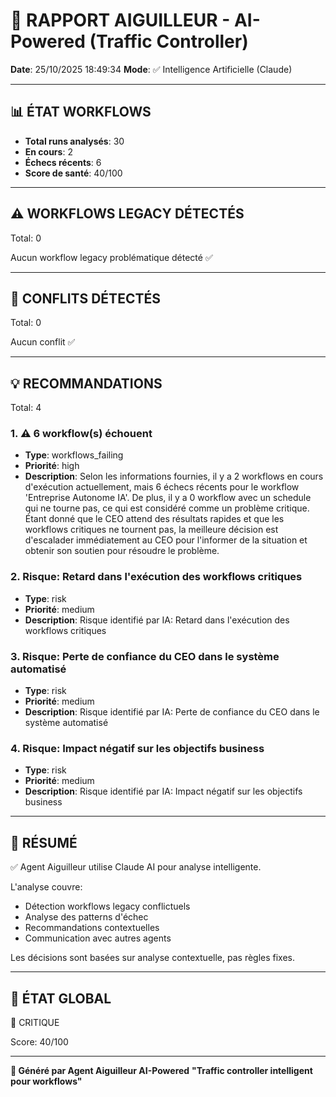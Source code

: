 # 🚦 RAPPORT AIGUILLEUR - AI-Powered (Traffic Controller)

**Date**: 25/10/2025 18:49:34
**Mode**: ✅ Intelligence Artificielle (Claude)

---

## 📊 ÉTAT WORKFLOWS

- **Total runs analysés**: 30
- **En cours**: 2
- **Échecs récents**: 6
- **Score de santé**: 40/100

---

## ⚠️  WORKFLOWS LEGACY DÉTECTÉS

Total: 0



Aucun workflow legacy problématique détecté ✅

---

## 🚨 CONFLITS DÉTECTÉS

Total: 0

Aucun conflit ✅

---

## 💡 RECOMMANDATIONS

Total: 4


### 1. ⚠️ 6 workflow(s) échouent

- **Type**: workflows_failing
- **Priorité**: high
- **Description**: Selon les informations fournies, il y a 2 workflows en cours d'exécution actuellement, mais 6 échecs récents pour le workflow 'Entreprise Autonome IA'. De plus, il y a 0 workflow avec un schedule qui ne tourne pas, ce qui est considéré comme un problème critique. Étant donné que le CEO attend des résultats rapides et que les workflows critiques ne tournent pas, la meilleure décision est d'escalader immédiatement au CEO pour l'informer de la situation et obtenir son soutien pour résoudre le problème.


### 2. Risque: Retard dans l'exécution des workflows critiques

- **Type**: risk
- **Priorité**: medium
- **Description**: Risque identifié par IA: Retard dans l'exécution des workflows critiques


### 3. Risque: Perte de confiance du CEO dans le système automatisé

- **Type**: risk
- **Priorité**: medium
- **Description**: Risque identifié par IA: Perte de confiance du CEO dans le système automatisé


### 4. Risque: Impact négatif sur les objectifs business

- **Type**: risk
- **Priorité**: medium
- **Description**: Risque identifié par IA: Impact négatif sur les objectifs business




---

## 🎯 RÉSUMÉ

✅ Agent Aiguilleur utilise Claude AI pour analyse intelligente.

L'analyse couvre:
- Détection workflows legacy conflictuels
- Analyse des patterns d'échec
- Recommandations contextuelles
- Communication avec autres agents

Les décisions sont basées sur analyse contextuelle, pas règles fixes.

---

## 🔄 ÉTAT GLOBAL

🔴 CRITIQUE

Score: 40/100

---

**🚦 Généré par Agent Aiguilleur AI-Powered**
**"Traffic controller intelligent pour workflows"**
